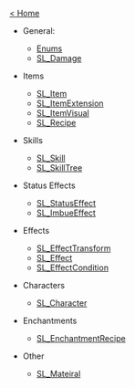 [< Home](/#)

- General:
  - [Enums](API/Enums.md)
  - [SL_Damage](API/SL_Damage.md)

- Items
  - [SL_Item](API/SL_Item.md)
  - [SL_ItemExtension](API/SL_ItemExtension.md)
  - [SL_ItemVisual](API/SL_ItemVisual.md)
  - [SL_Recipe](API/SL_Recipe.md)

- Skills
  - [SL_Skill](API/SL_Skill.md)
  - [SL_SkillTree](API/SL_SkillTree.md)

- Status Effects
  - [SL_StatusEffect](API/SL_StatusEffect.md)
  - [SL_ImbueEffect](API/SL_ImbueEffect.md)

- Effects
  - [SL_EffectTransform](API/SL_EffectTransform.md)
  - [SL_Effect](API/SL_Effect.md)
  - [SL_EffectCondition](API/SL_EffectCondition.md)

- Characters
  - [SL_Character](API/SL_Character.md)

- Enchantments
  - [SL_EnchantmentRecipe](API/SL_EnchantmentRecipe.md)

- Other
  - [SL_Mateiral](API/SL_Material.md)